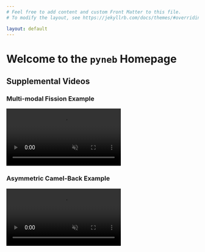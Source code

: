 ```yaml
---
# Feel free to add content and custom Front Matter to this file.
# To modify the layout, see https://jekyllrb.com/docs/themes/#overriding-theme-defaults

layout: default
---
```


# Welcome to the `pyneb` Homepage

## Supplemental Videos

### Multi-modal Fission Example
<video muted autoplay controls>
    <source src="{{ site.media-path }}/multi-modal.mp4" type="video/mp4">
</video>

### Asymmetric Camel-Back Example
<video muted autoplay controls>
    <source src="{{ site.media-path }}/asymm-camelback.mp4" type="video/mp4">
</video>

